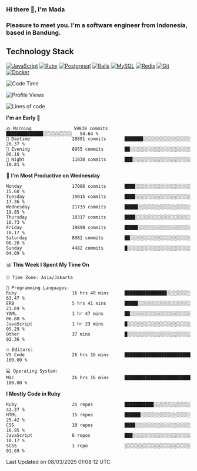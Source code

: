### Hi there 👋, I'm Mada
### Pleasure to meet you. I'm a software engineer from Indonesia, based in Bandung.

## Technology Stack

[![JavaScript](https://img.shields.io/badge/-JavaScript-%23F7DF1C?style=flat-square&logo=javascript&logoColor=000000&labelColor=%23F7DF1C&color=%23FFCE5A)](https://www.javascript.com/)
[![Ruby](https://img.shields.io/badge/Ruby-CC342D?style=flat-square&logo=ruby&logoColor=white)](https://www.ruby-lang.org/en/)
[![Postgresql](https://img.shields.io/badge/PostgreSQL-316192?style=flat-square&logo=postgresql&logoColor=ffffff)](https://www.postgresql.org/)
[![Rails](https://img.shields.io/badge/Ruby_on_Rails-CC0000?style=flat-square&logo=ruby-on-rails&logoColor=white)](https://rubyonrails.org/)
[![MySQL](https://img.shields.io/badge/-MySQL-4479A1?style=flat-square&logo=MySQL&logoColor=ffffff)](https://www.mysql.com/)
[![Redis](https://img.shields.io/badge/-Redis-DC382D?style=flat-square&logo=Redis&logoColor=ffffff)](https://redis.io/)
[![Git](https://img.shields.io/badge/-Git-%23F05032?style=flat-square&logo=git&logoColor=%23ffffff)](https://git-scm.com/)
[![Docker](https://img.shields.io/badge/-Docker-2496ED?style=flat-square&logo=docker&logoColor=ffffff)](https://www.docker.com/)
<!--
**madaarya/madaarya** is a ✨ _special_ ✨ repository because its `README.md` (this file) appears on your GitHub profile.

Here are some ideas to get you started:

- 🔭 I’m currently working on ...
- 🌱 I’m currently learning ...
- 👯 I’m looking to collaborate on ...
- 🤔 I’m looking for help with ...
- 💬 Ask me about ...
- 📫 How to reach me: ...
- 😄 Pronouns: ...
- ⚡ Fun fact: ...
-->
<!--START_SECTION:waka-->
![Code Time](http://img.shields.io/badge/Code%20Time-7%2C094%20hrs%2047%20mins-blue)

![Profile Views](http://img.shields.io/badge/Profile%20Views-0-blue)

![Lines of code](https://img.shields.io/badge/From%20Hello%20World%20I%27ve%20Written-47.6%20million%20lines%20of%20code-blue)

**I'm an Early 🐤** 

```text
🌞 Morning                59839 commits       ██████████████░░░░░░░░░░░   54.64 % 
🌆 Daytime                28881 commits       ███████░░░░░░░░░░░░░░░░░░   26.37 % 
🌃 Evening                8955 commits        ██░░░░░░░░░░░░░░░░░░░░░░░   08.18 % 
🌙 Night                  11838 commits       ███░░░░░░░░░░░░░░░░░░░░░░   10.81 % 
```
📅 **I'm Most Productive on Wednesday** 

```text
Monday                   17086 commits       ████░░░░░░░░░░░░░░░░░░░░░   15.60 % 
Tuesday                  19015 commits       ████░░░░░░░░░░░░░░░░░░░░░   17.36 % 
Wednesday                21733 commits       █████░░░░░░░░░░░░░░░░░░░░   19.85 % 
Thursday                 18317 commits       ████░░░░░░░░░░░░░░░░░░░░░   16.73 % 
Friday                   19898 commits       █████░░░░░░░░░░░░░░░░░░░░   18.17 % 
Saturday                 8982 commits        ██░░░░░░░░░░░░░░░░░░░░░░░   08.20 % 
Sunday                   4482 commits        █░░░░░░░░░░░░░░░░░░░░░░░░   04.09 % 
```


📊 **This Week I Spent My Time On** 

```text
🕑︎ Time Zone: Asia/Jakarta

💬 Programming Languages: 
Ruby                     16 hrs 40 mins      ████████████████░░░░░░░░░   63.47 % 
ERB                      5 hrs 41 mins       █████░░░░░░░░░░░░░░░░░░░░   21.69 % 
YAML                     1 hr 47 mins        ██░░░░░░░░░░░░░░░░░░░░░░░   06.80 % 
JavaScript               1 hr 23 mins        █░░░░░░░░░░░░░░░░░░░░░░░░   05.29 % 
Other                    37 mins             █░░░░░░░░░░░░░░░░░░░░░░░░   02.36 % 

🔥 Editors: 
VS Code                  26 hrs 16 mins      █████████████████████████   100.00 % 

💻 Operating System: 
Mac                      26 hrs 16 mins      █████████████████████████   100.00 % 
```

**I Mostly Code in Ruby** 

```text
Ruby                     25 repos            ███████████░░░░░░░░░░░░░░   42.37 % 
HTML                     15 repos            ██████░░░░░░░░░░░░░░░░░░░   25.42 % 
CSS                      10 repos            ████░░░░░░░░░░░░░░░░░░░░░   16.95 % 
JavaScript               6 repos             ███░░░░░░░░░░░░░░░░░░░░░░   10.17 % 
SCSS                     1 repo              ░░░░░░░░░░░░░░░░░░░░░░░░░   01.69 % 
```




 Last Updated on 08/03/2025 01:08:12 UTC
<!--END_SECTION:waka-->
